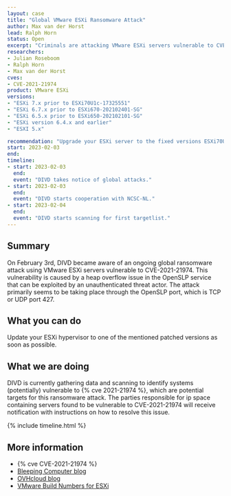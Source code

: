 ```yaml
---
layout: case
title: "Global VMware ESXi Ransomware Attack"
author: Max van der Horst
lead: Ralph Horn
status: Open
excerpt: "Criminals are attacking VMware ESXi servers vulnerable to CVE-2021-21974 worldwide to deploy ransomware."
researchers:
- Julian Roseboom
- Ralph Horn
- Max van der Horst
cves:
- CVE-2021-21974
product: VMware ESXi
versions: 
- "ESXi 7.x prior to ESXi70U1c-17325551"
- "ESXi 6.7.x prior to ESXi670-202102401-SG"
- "ESXi 6.5.x prior to ESXi650-202102101-SG"
- "ESXi version 6.4.x and earlier"
- "ESXI 5.x"

recommendation: "Upgrade your ESXi server to the fixed versions ESXi70U1c-17325551 (7.0), ESXi670-202102401-SG (6.7) or ESXi650-202102101-SG (6.5)."
start: 2023-02-03
end:
timeline:
- start: 2023-02-03
  end:
  event: "DIVD takes notice of global attacks."
- start: 2023-02-03
  end: 
  event: "DIVD starts cooperation with NCSC-NL."
- start: 2023-02-04
  end:
  event: "DIVD starts scanning for first targetlist."
---
```


## Summary

On February 3rd, DIVD became aware of an ongoing global ransomware attack using VMware ESXi servers vulnerable to CVE-2021-21974. This vulnerability is caused by a heap overflow issue in the OpenSLP service that can be exploited by an unauthenticated threat actor. The attack primarily seems to be taking place through the OpenSLP port, which is TCP or UDP port 427. 


## What you can do

Update your ESXi hypervisor to one of the mentioned patched versions as soon as possible.

## What we are doing

DIVD is currently gathering data and scanning to identify systems (potentially) vulnerable to {% cve 2021-21974 %}, which are potential targets for this ransomware attack. The parties responsible for ip space containing servers found to be vulnerable to CVE-2021-21974 will receive notification with instructions on how to resolve this issue.


{% include timeline.html %}

## More information

* {% cve CVE-2021-21974 %}
* [Bleeping Computer blog](https://www.bleepingcomputer.com/news/security/massive-esxiargs-ransomware-attack-targets-vmware-esxi-servers-worldwide/)
* [OVHcloud blog](https://blog.ovhcloud.com/ransomware-targeting-vmware-esxi/)
* [VMware Build Numbers for ESXi](https://kb.vmware.com/s/article/2143832)
